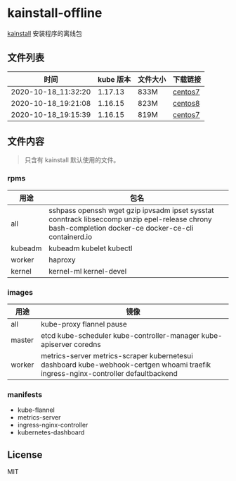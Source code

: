 # kainstall-offline

[kainstall](https://github.com/lework/kainstall) 安装程序的离线包



## 文件列表

| 时间 | kube 版本 | 文件大小 | 下载链接 |
| --------- | -------- | ----------- | ----------- |
| 2020-10-18_11:32:20 | 1.17.13 | 833M | [centos7](http://kainstall.oss-cn-shanghai.aliyuncs.com/1.17.13/centos7.tgz) |
| 2020-10-18_19:21:08 | 1.16.15 | 823M | [centos8](http://kainstall.oss-cn-shanghai.aliyuncs.com/1.16.15/centos8.tgz) |
| 2020-10-18_19:15:39 | 1.16.15 | 819M | [centos7](http://kainstall.oss-cn-shanghai.aliyuncs.com/1.16.15/centos7.tgz) |



## 文件内容

> 只含有 kainstall 默认使用的文件。

### rpms

| 用途    | 包名                                                         |
| ------- | ------------------------------------------------------------ |
| all     | sshpass openssh wget gzip ipvsadm ipset sysstat conntrack libseccomp unzip epel-release chrony bash-completion docker-ce docker-ce-cli containerd.io |
| kubeadm | kubeadm kubelet  kubectl                                     |
| worker  | haproxy                                                      |
| kernel  | kernel-ml kernel-devel                                       |

### images

| 用途   | 镜像                                                         |
| ------ | ------------------------------------------------------------ |
| all    | kube-proxy flannel pause                                     |
| master | etcd kube-scheduler kube-controller-manager kube-apiserver coredns |
| worker | metrics-server metrics-scraper kubernetesui dashboard kube-webhook-certgen whoami traefik ingress-nginx-controller defaultbackend |

### manifests

- kube-flannel
- metrics-server
- ingress-nginx-controller
- kubernetes-dashboard


## License

MIT
